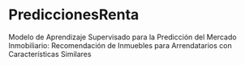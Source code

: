 # PrediccionesRenta
Modelo de Aprendizaje Supervisado para la Predicción del Mercado Inmobiliario: Recomendación de Inmuebles para Arrendatarios con Características Similares
